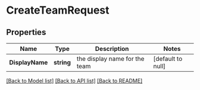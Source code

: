 # CreateTeamRequest

## Properties
Name | Type | Description | Notes
------------ | ------------- | ------------- | -------------
**DisplayName** | **string** | the display name for the team | [default to null]

[[Back to Model list]](../README.md#documentation-for-models) [[Back to API list]](../README.md#documentation-for-api-endpoints) [[Back to README]](../README.md)

